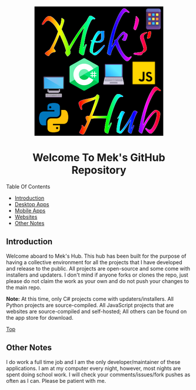 <label id="top"></label>

<div align="center">
    <img src="./repo_images/logo.png" />
</div>

<h1 align="center">Welcome To Mek's GitHub Repository</h1>

Table Of Contents

- [Introduction](#introduction)
- [Desktop Apps]()
- [Mobile Apps]()
- [Websites]()
- [Other Notes](#other-notes)

## Introduction

Welcome aboard to Mek's Hub. This hub has been built for the purpose of having a collective environment for all the projects that I have developed and release to the public. All projects are open-source and some come with installers and updaters. I don't mind if anyone forks or clones the repo, just please do not claim the work as your own and do not push your changes to the main repo. 

**Note:** At this time, only C# projects come with updaters/installers. All Python projects are source-compiled. All JavaScript projects that are websites are source-compiled and self-hosted; All others can be found on the app store for download.

<a href="#top">Top</a>

## Other Notes

I do work a full time job and I am the only developer/maintainer of these applications. I am at my computer every night, however, most nights are spent doing school work. I will check your comments/issues/fork pushes as often as I can. Please be patient with me.